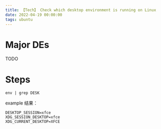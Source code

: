 ```yaml
---
title: 【Tech】 Check which desktop environment is running on Linux
date: 2022-04-19 00:00:00
tags: ubuntu
---
```


# Major DEs

TODO

# Steps

    env | grep DESK

example 结果：

    DESKTOP_SESSION=xfce
    XDG_SESSION_DESKTOP=xfce
    XDG_CURRENT_DESKTOP=XFCE
